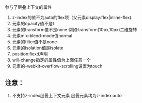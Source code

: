 参与了层叠上下文的属性
1. z-index的值不为auto的flex项（父元素display:flex|inline-flex).
2. 元素的opacity值不是1.
3. 元素的transform值不是none 例如:transform(10px,10px)二维旋转
4. 元素mix-blend-mode值normal
5. 元素的filter值不是none
6. 元素的isolation值是isolate
7. position:fiexd声明
8. will-change指定的属性值为上面任意一个
9. 元素的-webkit-overflow-scrolling设置为touch



## 注意：
1. 不支持z-index层叠上下文元素 层叠元素均为z-index:auto